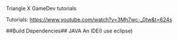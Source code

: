 Triangle X GameDev tutorials

Tutorials: https://www.youtube.com/watch?v=3Mh7wc-_0tw&t=624s

##Build Dependencies##
JAVA
An IDE(I use eclipse)
